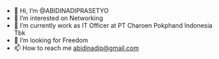 - 👋 Hi, I’m @ABIDINADIPRASETYO
- 👀 I’m interested on Networking
- 🌱 I’m currently work as IT Officer at PT Charoen Pokphand Indonesia Tbk
- 💞️ I’m looking for Freedom
- 📫 How to reach me abidinadip@gmail.com

<!---
ABIDINADIPRASETYO/ABIDINADIPRASETYO is a ✨ special ✨ repository because its `README.md` (this file) appears on your GitHub profile.
You can click the Preview link to take a look at your changes.
--->
